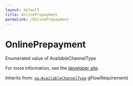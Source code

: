 ```yaml
---
layout: default
title: OnlinePrepayment
permalink: /OnlinePrepayment
---
```


# OnlinePrepayment
Enumerated value of AvailableChannelType

For more information, see the [developer site](https://developer.openactive.io/data-model/types/onlineprepayment).

Inherits from: [`oa:AvailableChannelType`](https://openactive.io/AvailableChannelType)
gFlowRequirement)
